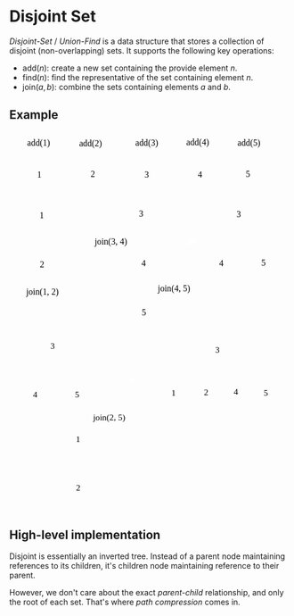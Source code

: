 # Disjoint Set

<style>
.md-logo img {
  content: url('/data-structures/disjoint-set/disjoint-set-light.svg');
}

:root [data-md-color-scheme=slate] .md-logo img  {
  content: url('/data-structures/disjoint-set/disjoint-set-night.svg');
}
</style>

_Disjoint-Set_ / _Union-Find_ is a data structure that stores a collection of disjoint (non-overlapping) sets. It supports the following key operations:

- $\text{add}(n):$ create a new set containing the provide element $n$.
- $\text{find}(n):$ find the representative of the set containing element $n$.
- $\text{join}(a, b):$ combine the sets containing elements $a$ and $b$.

## Example

<svg version="1.1" xmlns="http://www.w3.org/2000/svg" viewBox="0 0 510.42561394646054 694.9665354756521" width="500"><g stroke-linecap="round" transform="translate(34.40495036878215 57.418315445181975) rotate(0 20.742156648981748 22)"><path d="M18.76 0.53 C22.87 -0.23, 28.41 1.58, 32.02 4.07 C35.63 6.57, 39.18 11.07, 40.43 15.49 C41.68 19.91, 41.26 26.21, 39.53 30.6 C37.8 34.99, 33.93 39.69, 30.05 41.84 C26.18 43.99, 20.53 44.63, 16.29 43.47 C12.05 42.31, 7.33 38.64, 4.6 34.87 C1.87 31.09, -0.27 25.53, -0.09 20.81 C0.1 16.1, 2.5 10.11, 5.7 6.6 C8.89 3.08, 16.9 0.67, 19.07 -0.28 C21.23 -1.23, 18.65 0.48, 18.69 0.88 M22.07 0.53 C26.36 0.7, 32.89 3.86, 36.1 7.26 C39.3 10.65, 40.95 16.24, 41.31 20.88 C41.67 25.52, 40.86 31.34, 38.26 35.12 C35.66 38.89, 30.15 42.37, 25.72 43.54 C21.28 44.7, 15.68 44.29, 11.67 42.11 C7.65 39.94, 3.33 34.92, 1.61 30.48 C-0.11 26.04, 0.17 19.93, 1.34 15.47 C2.5 11.01, 4.94 6.18, 8.6 3.7 C12.25 1.22, 20.92 1.04, 23.26 0.61 C25.6 0.18, 22.65 0.88, 22.63 1.14" stroke="var(--md-code-fg-color)" stroke-width="1" fill="none"></path></g><g transform="translate(51.56419465801886 69.36009754154293) rotate(0 3.4159927368164062 10.00186871753499)"><text x="3.4159927368164062" y="14.098634144237327" font-family="Excalifont, Xiaolai, Segoe UI Emoji" font-size="16.00298994805599px" fill="var(--md-code-fg-color)" text-anchor="middle" style="white-space: pre;" direction="ltr" dominant-baseline="alphabetic">1</text></g><g stroke-linecap="round" transform="translate(132.44279870046404 56.49236119281636) rotate(0 20.742156648981748 22)"><path d="M25.4 0.75 C29.58 1.6, 34.97 5.66, 37.72 9.39 C40.47 13.12, 42.18 18.42, 41.92 23.14 C41.66 27.86, 39.26 34.18, 36.16 37.71 C33.06 41.24, 27.74 43.89, 23.31 44.35 C18.89 44.8, 13.36 43.24, 9.61 40.47 C5.86 37.7, 2.06 32.34, 0.79 27.71 C-0.49 23.09, 0.14 16.99, 1.94 12.72 C3.75 8.44, 7.45 4.04, 11.64 2.07 C15.83 0.1, 24.35 1.04, 27.08 0.91 C29.81 0.79, 28.16 1.02, 28 1.32 M15.96 0.04 C19.98 -1.25, 25.82 0.05, 29.68 2.3 C33.53 4.55, 37.24 9.37, 39.08 13.56 C40.93 17.75, 41.87 23.06, 40.72 27.47 C39.58 31.87, 35.77 37.31, 32.21 40 C28.64 42.7, 23.67 44.08, 19.33 43.64 C15 43.21, 9.32 40.84, 6.17 37.38 C3.02 33.92, 0.77 27.62, 0.41 22.88 C0.05 18.14, 1.44 12.61, 3.99 8.94 C6.54 5.26, 13.71 1.99, 15.69 0.81 C17.68 -0.37, 15.74 1.6, 15.87 1.83" stroke="var(--md-code-fg-color)" stroke-width="1" fill="none"></path></g><g transform="translate(147.41803725239606 68.43414328917731) rotate(0 5.599998474121094 10.00186871753499)"><text x="5.599998474121094" y="14.098634144237327" font-family="Excalifont, Xiaolai, Segoe UI Emoji" font-size="16.00298994805599px" fill="var(--md-code-fg-color)" text-anchor="middle" style="white-space: pre;" direction="ltr" dominant-baseline="alphabetic">2</text></g><g stroke-linecap="round" transform="translate(231.3401826250591 57.80901344196059) rotate(0 20.742156648981762 22)"><path d="M19.42 -0.42 C23.55 -0.9, 29.29 1.42, 32.81 4.35 C36.32 7.27, 39.48 12.57, 40.5 17.12 C41.53 21.67, 40.88 27.41, 38.94 31.66 C37 35.92, 32.88 40.67, 28.88 42.65 C24.88 44.64, 19.21 44.92, 14.95 43.55 C10.68 42.19, 5.72 38.4, 3.29 34.45 C0.85 30.49, -0.16 24.54, 0.34 19.83 C0.85 15.12, 2.94 9.43, 6.31 6.21 C9.68 2.98, 17.86 1.38, 20.58 0.48 C23.3 -0.42, 22.6 0.51, 22.62 0.83 M16.59 0.61 C20.56 -0.59, 26.52 -0.11, 30.37 2.02 C34.22 4.16, 38.03 9.02, 39.7 13.41 C41.36 17.81, 41.65 23.76, 40.37 28.39 C39.09 33.03, 35.82 38.63, 32.02 41.21 C28.23 43.8, 22.05 44.74, 17.58 43.91 C13.12 43.07, 8.12 39.68, 5.23 36.23 C2.33 32.77, 0.32 27.75, 0.22 23.17 C0.11 18.59, 1.8 12.56, 4.57 8.75 C7.35 4.93, 14.77 1.69, 16.84 0.29 C18.9 -1.11, 17 -0.02, 16.98 0.36" stroke="var(--md-code-fg-color)" stroke-width="1" fill="none"></path></g><g transform="translate(247.05142123802628 69.75079553832154) rotate(0 4.8639984130859375 10.00186871753499)"><text x="4.8639984130859375" y="14.098634144237327" font-family="Excalifont, Xiaolai, Segoe UI Emoji" font-size="16.00298994805599px" fill="var(--md-code-fg-color)" text-anchor="middle" style="white-space: pre;" direction="ltr" dominant-baseline="alphabetic">3</text></g><g stroke-linecap="round" transform="translate(329.03421671957574 57.31282698605173) rotate(0 20.742156648981762 22)"><path d="M25.83 0.59 C29.99 1.29, 35.06 4.9, 37.63 8.76 C40.19 12.62, 41.59 19, 41.21 23.74 C40.84 28.48, 38.35 33.89, 35.37 37.2 C32.39 40.51, 27.65 43, 23.34 43.59 C19.03 44.18, 13.31 43.35, 9.51 40.74 C5.71 38.14, 1.75 32.62, 0.53 27.97 C-0.68 23.32, 0.37 17.15, 2.21 12.85 C4.05 8.54, 7.51 4.24, 11.56 2.16 C15.6 0.09, 23.87 0.5, 26.45 0.4 C29.04 0.3, 27.18 1.25, 27.06 1.58 M19.85 -0.34 C24.1 -0.6, 30.07 2.32, 33.48 5.36 C36.9 8.4, 39.51 13.27, 40.36 17.92 C41.2 22.56, 40.63 29.1, 38.56 33.23 C36.48 37.37, 32.1 41.19, 27.91 42.73 C23.72 44.26, 17.69 43.97, 13.42 42.46 C9.15 40.95, 4.49 37.72, 2.29 33.66 C0.08 29.6, -0.55 22.89, 0.21 18.11 C0.97 13.32, 3.44 8, 6.85 4.96 C10.25 1.92, 18.4 0.61, 20.64 -0.14 C22.88 -0.9, 20.25 0.12, 20.29 0.43" stroke="var(--md-code-fg-color)" stroke-width="1" fill="none"></path></g><g transform="translate(344.92946106984755 69.25460908241268) rotate(0 4.67999267578125 10.00186871753499)"><text x="4.67999267578125" y="14.098634144237327" font-family="Excalifont, Xiaolai, Segoe UI Emoji" font-size="16.00298994805599px" fill="var(--md-code-fg-color)" text-anchor="middle" style="white-space: pre;" direction="ltr" dominant-baseline="alphabetic">4</text></g><g stroke-linecap="round" transform="translate(416.67559135697604 56.83617542998161) rotate(0 20.742156648981762 22)"><path d="M16.35 0.4 C20.38 -0.95, 26.46 0.09, 30.42 2.28 C34.37 4.47, 38.35 9.24, 40.06 13.52 C41.78 17.81, 42.06 23.48, 40.69 28 C39.32 32.53, 35.58 38.1, 31.85 40.67 C28.11 43.25, 22.76 43.99, 18.3 43.45 C13.83 42.91, 8.06 40.8, 5.06 37.44 C2.05 34.07, 0.39 27.98, 0.26 23.26 C0.14 18.54, 1.49 12.95, 4.31 9.12 C7.13 5.28, 15 1.71, 17.18 0.25 C19.36 -1.21, 17.45 -0.05, 17.41 0.34 M21.99 0.35 C26.34 0.23, 32.8 2.55, 35.97 5.85 C39.14 9.15, 40.62 15.48, 41.02 20.14 C41.41 24.8, 40.89 30.09, 38.33 33.83 C35.77 37.57, 29.98 41.11, 25.65 42.56 C21.32 44.02, 16.42 44.51, 12.35 42.57 C8.29 40.64, 3.33 35.43, 1.28 30.95 C-0.77 26.48, -1.27 20.15, 0.06 15.73 C1.39 11.31, 5.44 6.94, 9.27 4.42 C13.1 1.9, 20.96 1.14, 23.07 0.6 C25.17 0.07, 22.09 0.88, 21.89 1.22" stroke="var(--md-code-fg-color)" stroke-width="1" fill="none"></path></g><g transform="translate(432.3068281686909 68.77795752634256) rotate(0 4.944000214338303 10.00186871753499)"><text x="4.944000214338303" y="14.098634144237327" font-family="Excalifont, Xiaolai, Segoe UI Emoji" font-size="16.00298994805599px" fill="var(--md-code-fg-color)" text-anchor="middle" style="white-space: pre;" direction="ltr" dominant-baseline="alphabetic">5</text></g><g stroke-linecap="round" transform="translate(12.393025230269586 41.95798731542993) rotate(0 243.33061937374885 38.10086864585986)"><path d="M0 0 C137.69 -2.5, 274.08 -2.15, 486.66 0 M0 0 C184 2.11, 368.2 1.9, 486.66 0 M486.66 0 C486.18 29.64, 484.43 54.73, 486.66 76.2 M486.66 0 C486.14 16.86, 487.17 32.83, 486.66 76.2 M486.66 76.2 C377.93 78.69, 269.89 77.3, 0 76.2 M486.66 76.2 C362.39 75.36, 237.93 74.96, 0 76.2 M0 76.2 C1.25 54.95, -0.61 31.52, 0 0 M0 76.2 C0.83 51.88, -0.13 26.16, 0 0" stroke="var(--md-code-fg-color)" stroke-width="1" fill="none"></path></g><g stroke-linecap="round" transform="translate(38.88625639183397 132.28777256788624) rotate(0 20.742156648981748 22)"><path d="M17.15 0.36 C21.17 -0.55, 27.28 0.61, 31.15 3.07 C35.03 5.54, 38.94 10.67, 40.4 15.13 C41.86 19.58, 41.57 25.44, 39.9 29.78 C38.23 34.12, 34.23 38.88, 30.37 41.17 C26.51 43.45, 21.01 44.45, 16.73 43.49 C12.45 42.54, 7.43 39.09, 4.68 35.42 C1.94 31.75, 0.25 26.17, 0.26 21.5 C0.26 16.82, 1.81 10.87, 4.7 7.38 C7.59 3.88, 15.36 1.61, 17.6 0.53 C19.83 -0.55, 18.11 0.53, 18.14 0.91 M25.05 0.34 C29.34 0.9, 35.25 4.28, 37.88 8 C40.52 11.73, 41.3 17.84, 40.86 22.71 C40.43 27.58, 38.28 33.66, 35.26 37.23 C32.23 40.8, 26.93 43.48, 22.69 44.14 C18.45 44.8, 13.44 43.92, 9.81 41.2 C6.18 38.48, 2.17 32.32, 0.9 27.81 C-0.38 23.29, 0.52 18.28, 2.17 14.12 C3.81 9.95, 6.91 5.13, 10.76 2.82 C14.62 0.51, 22.88 0.53, 25.29 0.24 C27.7 -0.04, 25.29 0.69, 25.23 1.1" stroke="var(--md-code-fg-color)" stroke-width="1" fill="none"></path></g><g transform="translate(56.04550068107068 144.2295546642472) rotate(0 3.4159927368164062 10.00186871753499)"><text x="3.4159927368164062" y="14.098634144237327" font-family="Excalifont, Xiaolai, Segoe UI Emoji" font-size="16.00298994805599px" fill="var(--md-code-fg-color)" text-anchor="middle" style="white-space: pre;" direction="ltr" dominant-baseline="alphabetic">1</text></g><g stroke-linecap="round" transform="translate(39.19881478925694 222.37100968515358) rotate(0 20.742156648981748 22)"><path d="M22.27 0.52 C26.48 0.46, 32.12 2.97, 35.35 6.18 C38.58 9.39, 41.17 15.09, 41.65 19.8 C42.14 24.52, 40.68 30.63, 38.24 34.46 C35.8 38.29, 31.23 41.56, 27 42.78 C22.76 44, 16.98 43.51, 12.82 41.76 C8.65 40.01, 4.13 36.49, 2.01 32.3 C-0.11 28.11, -0.98 21.24, 0.11 16.62 C1.2 11.99, 4.75 7.33, 8.53 4.55 C12.31 1.77, 20.37 0.56, 22.78 -0.06 C25.2 -0.69, 23.09 0.37, 23.02 0.77 M21.69 -0.08 C25.87 -0.07, 31.82 3.51, 35.02 6.7 C38.21 9.89, 40.39 14.6, 40.86 19.08 C41.33 23.57, 40.35 29.58, 37.86 33.62 C35.37 37.66, 30.18 41.89, 25.93 43.32 C21.67 44.76, 16.22 44.16, 12.36 42.23 C8.5 40.3, 4.77 35.9, 2.78 31.73 C0.78 27.56, -0.67 21.81, 0.4 17.2 C1.46 12.6, 5.51 6.88, 9.16 4.12 C12.81 1.35, 20.09 1.29, 22.29 0.61 C24.49 -0.07, 22.43 -0.27, 22.37 0.05" stroke="var(--md-code-fg-color)" stroke-width="1" fill="none"></path></g><g transform="translate(54.174053341188966 234.31279178151453) rotate(0 5.599998474121094 10.00186871753499)"><text x="5.599998474121094" y="14.098634144237327" font-family="Excalifont, Xiaolai, Segoe UI Emoji" font-size="16.00298994805599px" fill="var(--md-code-fg-color)" text-anchor="middle" style="white-space: pre;" direction="ltr" dominant-baseline="alphabetic">2</text></g><g stroke-linecap="round"><g transform="translate(62.31641611897405 218.70988712379244) rotate(0 -0.11721041605221671 -17.17523296551542)"><path d="M-0.05 0.51 C-0.06 -5.12, -0.41 -28.42, -0.35 -34.21 M-0.74 0.3 C-0.8 -5.47, -1 -29.45, -0.84 -35.1" stroke="var(--md-code-fg-color)" stroke-width="1" fill="none"></path></g><g transform="translate(62.31641611897405 218.70988712379244) rotate(0 -0.11721041605221671 -17.17523296551542)"><path d="M4.92 -18.92 C4.36 -23.08, 2.37 -26.04, -0.84 -35.1 M4.92 -18.92 C2.91 -23.98, 1.63 -29.15, -0.84 -35.1" stroke="var(--md-code-fg-color)" stroke-width="1" fill="none"></path></g><g transform="translate(62.31641611897405 218.70988712379244) rotate(0 -0.11721041605221671 -17.17523296551542)"><path d="M-6.82 -19 C-4.49 -23.14, -3.59 -26.08, -0.84 -35.1 M-6.82 -19 C-5.05 -24.01, -2.54 -29.15, -0.84 -35.1" stroke="var(--md-code-fg-color)" stroke-width="1" fill="none"></path></g></g><mask></mask><g stroke-linecap="round" transform="translate(221.01403457019777 129.12311879397873) rotate(0 20.742156648981762 22)"><path d="M20.61 -0.16 C24.92 -0.41, 30.7 1.7, 34.2 4.78 C37.7 7.86, 40.95 13.62, 41.63 18.3 C42.32 22.97, 40.64 28.74, 38.32 32.84 C36 36.94, 31.82 41.24, 27.71 42.92 C23.6 44.59, 17.78 44.59, 13.64 42.89 C9.5 41.2, 5.17 36.79, 2.87 32.73 C0.58 28.67, -0.87 23.15, -0.13 18.53 C0.61 13.91, 3.75 8.12, 7.33 5.02 C10.92 1.92, 18.87 0.62, 21.36 -0.07 C23.86 -0.76, 22.26 0.43, 22.3 0.88 M15.55 1.3 C19.65 -0.16, 25.71 0.3, 29.63 2.2 C33.55 4.1, 37.21 8.43, 39.07 12.71 C40.92 17, 41.92 23.4, 40.77 27.9 C39.61 32.41, 35.9 37.19, 32.14 39.75 C28.39 42.32, 22.55 43.65, 18.24 43.31 C13.92 42.96, 9.22 40.95, 6.27 37.7 C3.31 34.45, 0.99 28.64, 0.52 23.8 C0.05 18.96, 0.99 12.49, 3.45 8.67 C5.92 4.84, 13.24 2.05, 15.29 0.86 C17.35 -0.33, 15.72 1.28, 15.8 1.52" stroke="var(--md-code-fg-color)" stroke-width="1" fill="none"></path></g><g transform="translate(236.72527318316494 141.0649008903397) rotate(0 4.8639984130859375 10.00186871753499)"><text x="4.8639984130859375" y="14.098634144237327" font-family="Excalifont, Xiaolai, Segoe UI Emoji" font-size="16.00298994805599px" fill="var(--md-code-fg-color)" text-anchor="middle" style="white-space: pre;" direction="ltr" dominant-baseline="alphabetic">3</text></g><g stroke-linecap="round" transform="translate(225.6438058320255 220.37063594164658) rotate(0 20.742156648981762 22)"><path d="M18.38 0.15 C22.52 -0.79, 28.21 0.66, 31.84 3.24 C35.46 5.83, 38.78 11.09, 40.13 15.65 C41.49 20.21, 41.66 26.35, 39.98 30.62 C38.29 34.88, 33.97 39.07, 30 41.24 C26.04 43.41, 20.46 44.63, 16.19 43.62 C11.92 42.62, 7.12 38.96, 4.38 35.22 C1.63 31.47, -0.5 25.8, -0.27 21.15 C-0.03 16.51, 2.65 10.83, 5.78 7.34 C8.9 3.85, 16.29 1.29, 18.48 0.2 C20.67 -0.89, 18.85 0.43, 18.92 0.81 M20.16 0.76 C24.35 0.08, 30.26 1.42, 33.78 4.13 C37.3 6.83, 40.46 12.39, 41.31 16.98 C42.16 21.57, 40.99 27.46, 38.87 31.67 C36.74 35.88, 32.55 40.41, 28.56 42.25 C24.57 44.09, 19.01 43.98, 14.94 42.69 C10.86 41.39, 6.52 38.47, 4.12 34.47 C1.73 30.48, 0.27 23.53, 0.56 18.72 C0.85 13.9, 2.71 8.7, 5.88 5.57 C9.04 2.43, 17.35 0.85, 19.55 -0.12 C21.74 -1.08, 19.03 -0.65, 19.07 -0.2" stroke="var(--md-code-fg-color)" stroke-width="1" fill="none"></path></g><g transform="translate(241.53905018229736 232.31241803800754) rotate(0 4.67999267578125 10.00186871753499)"><text x="4.67999267578125" y="14.098634144237327" font-family="Excalifont, Xiaolai, Segoe UI Emoji" font-size="16.00298994805599px" fill="var(--md-code-fg-color)" text-anchor="middle" style="white-space: pre;" direction="ltr" dominant-baseline="alphabetic">4</text></g><g stroke-linecap="round" transform="translate(226.07748060844986 309.8834539836171) rotate(0 20.742156648981762 22)"><path d="M21.43 0.25 C25.66 0.02, 31.44 2.17, 34.68 5.22 C37.91 8.26, 40.24 13.89, 40.82 18.54 C41.39 23.19, 40.36 29.13, 38.12 33.12 C35.88 37.1, 31.53 40.88, 27.4 42.44 C23.26 44, 17.4 44.16, 13.32 42.46 C9.24 40.75, 5.08 36.39, 2.91 32.22 C0.75 28.04, -0.43 21.98, 0.33 17.4 C1.09 12.82, 3.84 7.57, 7.45 4.73 C11.06 1.89, 19.46 1.05, 22 0.36 C24.53 -0.33, 22.7 0.34, 22.66 0.58 M17.21 0.94 C21.53 -0.23, 27.76 -0.16, 31.45 2.16 C35.15 4.47, 38.02 10.37, 39.39 14.82 C40.76 19.28, 41.1 24.49, 39.65 28.9 C38.21 33.3, 34.36 38.76, 30.73 41.25 C27.11 43.73, 22.25 44.59, 17.91 43.78 C13.57 42.97, 7.74 39.86, 4.71 36.38 C1.68 32.91, -0.2 27.65, -0.26 22.91 C-0.32 18.17, 1.49 11.58, 4.35 7.94 C7.22 4.31, 14.94 2.19, 16.94 1.09 C18.95 -0.02, 16.4 1.14, 16.38 1.31" stroke="var(--md-code-fg-color)" stroke-width="1" fill="none"></path></g><g transform="translate(241.70871742016467 321.825236079978) rotate(0 4.944000214338303 10.00186871753499)"><text x="4.944000214338303" y="14.098634144237327" font-family="Excalifont, Xiaolai, Segoe UI Emoji" font-size="16.00298994805599px" fill="var(--md-code-fg-color)" text-anchor="middle" style="white-space: pre;" direction="ltr" dominant-baseline="alphabetic">5</text></g><g stroke-linecap="round"><g transform="translate(244.3135057497079 215.600240422968) rotate(0 0.012599694565039954 -15.90562992010507)"><path d="M-0.33 0.38 C-0.28 -4.92, 0.45 -26.84, 0.53 -32.12 M0.51 0.09 C0.5 -5.1, 0.46 -26.21, 0.36 -31.58" stroke="var(--md-code-fg-color)" stroke-width="1" fill="none"></path></g><g transform="translate(244.3135057497079 215.600240422968) rotate(0 0.012599694565039954 -15.90562992010507)"><path d="M5.94 -16.68 C4.58 -21.18, 1.64 -26.89, 0.36 -31.58 M5.94 -16.68 C4.09 -22.74, 2.02 -28.07, 0.36 -31.58" stroke="var(--md-code-fg-color)" stroke-width="1" fill="none"></path></g><g transform="translate(244.3135057497079 215.600240422968) rotate(0 0.012599694565039954 -15.90562992010507)"><path d="M-4.94 -16.59 C-2.5 -21.08, -1.63 -26.83, 0.36 -31.58 M-4.94 -16.59 C-2.53 -22.66, -0.34 -28.03, 0.36 -31.58" stroke="var(--md-code-fg-color)" stroke-width="1" fill="none"></path></g></g><mask></mask><g stroke-linecap="round"><g transform="translate(245.91321719935522 306.49571145159064) rotate(0 0.6276006279480839 -15.581171317023916)"><path d="M-0.53 -0.39 C-0.32 -5.71, 0.92 -26.47, 1.22 -31.68 M0.19 0.6 C0.34 -4.7, 0.65 -25.93, 0.77 -31.25" stroke="var(--md-code-fg-color)" stroke-width="1" fill="none"></path></g><g transform="translate(245.91321719935522 306.49571145159064) rotate(0 0.6276006279480839 -15.581171317023916)"><path d="M5.84 -16.5 C3.82 -20.75, 2.2 -24.89, 0.77 -31.25 M5.84 -16.5 C4.73 -19.28, 3.3 -22.66, 0.77 -31.25" stroke="var(--md-code-fg-color)" stroke-width="1" fill="none"></path></g><g transform="translate(245.91321719935522 306.49571145159064) rotate(0 0.6276006279480839 -15.581171317023916)"><path d="M-4.83 -16.69 C-3.82 -20.84, -2.42 -24.92, 0.77 -31.25 M-4.83 -16.69 C-3.68 -19.45, -2.86 -22.79, 0.77 -31.25" stroke="var(--md-code-fg-color)" stroke-width="1" fill="none"></path></g></g><mask></mask><g stroke-linecap="round" transform="translate(11.424094198258388 118.90986476096487) rotate(0 244.50075987410105 122.21619386233237)"><path d="M0 0 C135.87 1.02, 272.48 0.63, 489 0 M0 0 C111.5 -1.08, 222.66 -0.91, 489 0 M489 0 C486.22 60.42, 486.14 118.23, 489 244.43 M489 0 C488.43 54.57, 489.72 109.85, 489 244.43 M489 244.43 C378.7 243.93, 270.02 244.93, 0 244.43 M489 244.43 C359.13 246.44, 228.88 245.77, 0 244.43 M0 244.43 C0.07 170.27, -0.57 97.9, 0 0 M0 244.43 C1.89 165.41, 1.23 86.63, 0 0" stroke="var(--md-code-fg-color)" stroke-width="1" fill="none"></path></g><g stroke-linecap="round" transform="translate(399.9888799145574 130.09986378592544) rotate(0 20.742156648981762 22)"><path d="M25.84 0.69 C30.02 1.43, 35.07 4.9, 37.65 8.65 C40.22 12.39, 41.66 18.35, 41.3 23.16 C40.94 27.97, 38.57 33.99, 35.48 37.51 C32.39 41.02, 27.18 43.8, 22.76 44.23 C18.34 44.66, 12.59 42.72, 8.95 40.08 C5.31 37.44, 2.05 32.88, 0.91 28.39 C-0.23 23.91, 0.36 17.52, 2.11 13.19 C3.86 8.87, 7.28 4.48, 11.41 2.45 C15.54 0.43, 24.22 1.21, 26.89 1.04 C29.56 0.86, 27.59 1.06, 27.42 1.41 M23.25 0.46 C27.51 0.65, 32.42 3.42, 35.56 6.67 C38.7 9.92, 41.74 15.27, 42.09 19.95 C42.45 24.62, 40.4 30.85, 37.7 34.71 C35 38.56, 30.2 41.86, 25.89 43.06 C21.58 44.25, 15.96 43.87, 11.84 41.85 C7.71 39.82, 2.92 35.12, 1.12 30.89 C-0.67 26.67, -0.32 20.99, 1.04 16.5 C2.4 12.02, 5.69 6.78, 9.29 3.99 C12.88 1.2, 20.37 0.38, 22.62 -0.23 C24.87 -0.83, 22.71 -0.06, 22.8 0.39" stroke="var(--md-code-fg-color)" stroke-width="1" fill="none"></path></g><g transform="translate(415.7001185275245 142.0416458822864) rotate(0 4.8639984130859375 10.00186871753499)"><text x="4.8639984130859375" y="14.098634144237327" font-family="Excalifont, Xiaolai, Segoe UI Emoji" font-size="16.00298994805599px" fill="var(--md-code-fg-color)" text-anchor="middle" style="white-space: pre;" direction="ltr" dominant-baseline="alphabetic">3</text></g><g stroke-linecap="round" transform="translate(367.9321092788641 219.76505404663953) rotate(0 20.742156648981762 22)"><path d="M20.74 0.49 C24.93 0.31, 30.49 2.36, 33.95 5.36 C37.4 8.36, 40.76 13.86, 41.47 18.5 C42.18 23.14, 40.5 29.17, 38.19 33.2 C35.87 37.24, 31.65 41.19, 27.59 42.69 C23.53 44.2, 17.95 43.83, 13.82 42.24 C9.69 40.65, 5.15 37.26, 2.83 33.18 C0.5 29.09, -0.95 22.46, -0.12 17.74 C0.71 13.01, 4.15 7.83, 7.79 4.83 C11.43 1.83, 19.37 0.5, 21.74 -0.28 C24.11 -1.06, 22.06 -0.28, 22 0.14 M23.45 0.35 C27.61 0.49, 32.74 3.12, 35.72 6.65 C38.7 10.17, 40.98 16.69, 41.34 21.51 C41.7 26.33, 40.57 32.01, 37.87 35.58 C35.16 39.14, 29.5 41.84, 25.11 42.92 C20.73 43.99, 15.56 44.01, 11.57 42.05 C7.58 40.08, 3.01 35.48, 1.19 31.13 C-0.63 26.79, -0.74 20.5, 0.66 15.99 C2.07 11.47, 5.84 6.63, 9.64 4.05 C13.43 1.46, 21.11 1.14, 23.42 0.48 C25.73 -0.19, 23.66 -0.24, 23.51 0.04" stroke="var(--md-code-fg-color)" stroke-width="1" fill="none"></path></g><g transform="translate(383.8273536291359 231.7068361430005) rotate(0 4.67999267578125 10.00186871753499)"><text x="4.67999267578125" y="14.098634144237327" font-family="Excalifont, Xiaolai, Segoe UI Emoji" font-size="16.00298994805599px" fill="var(--md-code-fg-color)" text-anchor="middle" style="white-space: pre;" direction="ltr" dominant-baseline="alphabetic">4</text></g><g stroke-linecap="round" transform="translate(445.4426848597925 219.43296074937768) rotate(0 20.742156648981762 22)"><path d="M23.28 0.11 C27.5 0.31, 32.92 3.55, 35.93 6.85 C38.95 10.16, 41.14 15.2, 41.38 19.93 C41.63 24.65, 40.02 31.33, 37.43 35.21 C34.84 39.1, 30.18 42.12, 25.84 43.24 C21.51 44.35, 15.51 43.95, 11.42 41.92 C7.34 39.88, 3.08 35.28, 1.33 31.03 C-0.42 26.78, -0.44 20.88, 0.9 16.42 C2.25 11.96, 5.7 6.94, 9.39 4.28 C13.09 1.62, 20.65 1.15, 23.06 0.47 C25.47 -0.22, 23.85 -0.13, 23.87 0.18 M25.1 0.38 C29.22 1.06, 34.49 4.73, 37.11 8.43 C39.73 12.12, 40.94 17.93, 40.81 22.58 C40.68 27.23, 39.24 32.82, 36.33 36.33 C33.43 39.83, 27.78 42.96, 23.39 43.61 C18.99 44.25, 13.62 42.78, 9.95 40.18 C6.29 37.58, 2.84 32.56, 1.41 28 C-0.02 23.44, -0.18 16.99, 1.38 12.82 C2.94 8.65, 6.7 5.13, 10.77 2.97 C14.83 0.82, 23.25 0.16, 25.79 -0.13 C28.33 -0.41, 26.18 0.83, 25.99 1.25" stroke="var(--md-code-fg-color)" stroke-width="1" fill="none"></path></g><g transform="translate(461.0739216715074 231.37474284573864) rotate(0 4.944000214338303 10.00186871753499)"><text x="4.944000214338303" y="14.098634144237327" font-family="Excalifont, Xiaolai, Segoe UI Emoji" font-size="16.00298994805599px" fill="var(--md-code-fg-color)" text-anchor="middle" style="white-space: pre;" direction="ltr" dominant-baseline="alphabetic">5</text></g><g stroke-linecap="round"><g transform="translate(459.03577962177656 214.82742716949872) rotate(0 -10.804700991009724 -18.217555584893717)"><path d="M-0.4 0.19 C-3.99 -5.86, -18.2 -30.2, -21.67 -36.39 M0.39 -0.18 C-3.26 -6.13, -18.5 -29.59, -22.13 -35.67" stroke="var(--md-code-fg-color)" stroke-width="1" fill="none"></path></g><g transform="translate(459.03577962177656 214.82742716949872) rotate(0 -10.804700991009724 -18.217555584893717)"><path d="M-5.42 -22.64 C-9.64 -26.37, -14.48 -29.08, -22.13 -35.67 M-5.42 -22.64 C-8.85 -25.08, -11.92 -27.88, -22.13 -35.67" stroke="var(--md-code-fg-color)" stroke-width="1" fill="none"></path></g><g transform="translate(459.03577962177656 214.82742716949872) rotate(0 -10.804700991009724 -18.217555584893717)"><path d="M-17.71 -14.95 C-18.55 -20.74, -20.03 -25.55, -22.13 -35.67 M-17.71 -14.95 C-18.66 -18.96, -19.23 -23.33, -22.13 -35.67" stroke="var(--md-code-fg-color)" stroke-width="1" fill="none"></path></g></g><mask></mask><g stroke-linecap="round"><g transform="translate(391.0379186772209 214.88887480381823) rotate(0 8.724361283273822 -17.480415377738154)"><path d="M-0.51 -0.08 C2.37 -5.96, 14.24 -29.22, 17.31 -35.02 M0.23 -0.59 C3.02 -6.41, 13.87 -28.74, 16.81 -34.35" stroke="var(--md-code-fg-color)" stroke-width="1" fill="none"></path></g><g transform="translate(391.0379186772209 214.88887480381823) rotate(0 8.724361283273822 -17.480415377738154)"><path d="M14.55 -14.95 C15.07 -21.26, 15.81 -26.24, 16.81 -34.35 M14.55 -14.95 C14.8 -20.91, 16.25 -27.38, 16.81 -34.35" stroke="var(--md-code-fg-color)" stroke-width="1" fill="none"></path></g><g transform="translate(391.0379186772209 214.88887480381823) rotate(0 8.724361283273822 -17.480415377738154)"><path d="M2.6 -20.94 C6.89 -25.32, 11.36 -28.42, 16.81 -34.35 M2.6 -20.94 C6.58 -25.05, 11.76 -29.65, 16.81 -34.35" stroke="var(--md-code-fg-color)" stroke-width="1" fill="none"></path></g></g><mask></mask><g stroke-linecap="round"><g transform="translate(296.28981760955196 200.3625831293905) rotate(0 23.144949329170828 0.4356282664082869)"><path d="M-0.29 -0.17 C7.36 0.01, 38.63 0.88, 46.37 0.98 M0.56 -0.73 C8.11 -0.73, 38.46 -0.19, 45.97 0.07" stroke="var(--md-code-fg-color)" stroke-width="2" fill="none"></path></g><g transform="translate(296.28981760955196 200.3625831293905) rotate(0 23.144949329170828 0.4356282664082869)"><path d="M45.82 1.02 L32.91 6.88 L32.41 -6.17 L46.03 -0.45" stroke="none" stroke-width="0" fill="#ffffff" fill-rule="evenodd"></path><path d="M45.97 0.07 C40.49 2.43, 35.61 4.38, 32.23 6.07 M45.97 0.07 C43.34 1.72, 40 2.61, 32.23 6.07 M32.23 6.07 C32.82 1.76, 32.33 -2.66, 32.54 -6.6 M32.23 6.07 C32.06 2.69, 32.64 -0.1, 32.54 -6.6 M32.54 -6.6 C35.33 -4.41, 39.22 -2.49, 45.97 0.07 M32.54 -6.6 C37.91 -4.3, 43.1 -1.76, 45.97 0.07 M45.97 0.07 C45.97 0.07, 45.97 0.07, 45.97 0.07 M45.97 0.07 C45.97 0.07, 45.97 0.07, 45.97 0.07" stroke="var(--md-code-fg-color)" stroke-width="2" fill="none"></path></g></g><mask></mask><g transform="translate(30.77689333507351 283.5695355033524) rotate(0 34.942501475522306 10.00186871753499)"><text x="0" y="14.098634144237327" font-family="Excalifont, Xiaolai, Segoe UI Emoji" font-size="16.00298994805599px" fill="var(--md-code-fg-color)" text-anchor="start" style="white-space: pre;" direction="ltr" dominant-baseline="alphabetic">join(1, 2)</text></g><g transform="translate(156.40517794872648 192.16573915697313) rotate(0 35.47060002171504 10.00186871753499)"><text x="0" y="14.098634144237327" font-family="Excalifont, Xiaolai, Segoe UI Emoji" font-size="16.00298994805599px" fill="var(--md-code-fg-color)" text-anchor="start" style="white-space: pre;" direction="ltr" dominant-baseline="alphabetic">join(3, 4)</text></g><g transform="translate(272.11820365467725 278.3380893264855) rotate(0 35.550609172031926 10.00186871753499)"><text x="0" y="14.098634144237327" font-family="Excalifont, Xiaolai, Segoe UI Emoji" font-size="16.00298994805599px" fill="var(--md-code-fg-color)" text-anchor="start" style="white-space: pre;" direction="ltr" dominant-baseline="alphabetic">join(4, 5)</text></g><g stroke-linecap="round"><g transform="translate(188.53159824905694 454.68050266841897) rotate(0 22.949767726860074 0.4319546086335322)"><path d="M-0.29 0.17 C7.42 0.26, 38.31 0.98, 46.07 1.04 M0.56 -0.22 C8.24 -0.07, 38.13 -0.03, 45.73 0.16" stroke="var(--md-code-fg-color)" stroke-width="2" fill="none"></path></g><g transform="translate(188.53159824905694 454.68050266841897) rotate(0 22.949767726860074 0.4319546086335322)"><path d="M45.46 0.49 L32.1 5.89 L32.31 -5.49 L46.48 0.11" stroke="none" stroke-width="0" fill="#ffffff" fill-rule="evenodd"></path><path d="M45.73 0.16 C42.41 1.97, 38.85 3.89, 32.06 6.34 M45.73 0.16 C42.74 1.28, 39.59 2.85, 32.06 6.34 M32.06 6.34 C31.65 2.5, 32.62 0.2, 32.21 -6.34 M32.06 6.34 C32.02 1.3, 31.92 -3.75, 32.21 -6.34 M32.21 -6.34 C36.5 -4.86, 40.39 -1.77, 45.73 0.16 M32.21 -6.34 C36.7 -4.02, 41.45 -1.82, 45.73 0.16 M45.73 0.16 C45.73 0.16, 45.73 0.16, 45.73 0.16 M45.73 0.16 C45.73 0.16, 45.73 0.16, 45.73 0.16" stroke="var(--md-code-fg-color)" stroke-width="2" fill="none"></path></g></g><mask></mask><g stroke-linecap="round" transform="translate(360.9040405211674 378.83371848206593) rotate(0 20.567237822738036 21.003924306823478)"><path d="M18.32 0.01 C22.44 -0.82, 28.38 0.53, 32.09 2.92 C35.8 5.32, 39.35 10.09, 40.58 14.37 C41.81 18.66, 41.21 24.44, 39.47 28.63 C37.74 32.82, 34.05 37.38, 30.18 39.52 C26.32 41.65, 20.64 42.43, 16.28 41.45 C11.92 40.47, 6.75 37.14, 4.01 33.64 C1.27 30.14, -0.4 24.96, -0.17 20.43 C0.06 15.9, 2.24 9.78, 5.39 6.47 C8.55 3.16, 16.49 1.62, 18.75 0.58 C21.01 -0.47, 19.03 -0.04, 18.95 0.18 M20.51 -0.09 C24.67 -0.18, 30.21 2.51, 33.67 5.53 C37.12 8.55, 40.4 13.55, 41.26 18.02 C42.11 22.49, 41.13 28.54, 38.8 32.35 C36.47 36.16, 31.68 39.55, 27.29 40.88 C22.9 42.21, 16.64 41.87, 12.48 40.34 C8.32 38.8, 4.27 35.66, 2.33 31.66 C0.38 27.66, 0.04 20.91, 0.8 16.35 C1.57 11.8, 3.45 7.11, 6.9 4.31 C10.36 1.52, 19.21 0.34, 21.53 -0.4 C23.85 -1.13, 20.88 -0.41, 20.81 -0.1" stroke="var(--md-code-fg-color)" stroke-width="1" fill="none"></path></g><g transform="translate(376.6066109881749 390.0681026270747) rotate(0 4.821434020996094 9.917522852930745)"><text x="4.821434020996094" y="13.979740213491198" font-family="Excalifont, Xiaolai, Segoe UI Emoji" font-size="15.868036564689213px" fill="var(--md-code-fg-color)" text-anchor="middle" style="white-space: pre;" direction="ltr" dominant-baseline="alphabetic">3</text></g><g stroke-linecap="round" transform="translate(280.39777395602914 457.34873241188916) rotate(0 20.567237822738036 21.003924306823478)"><path d="M19.32 -0.33 C23.39 -0.95, 28.88 0.76, 32.44 3.41 C36 6.06, 39.51 11.15, 40.67 15.58 C41.82 20.01, 41.34 25.92, 39.38 29.99 C37.42 34.07, 33 38.08, 28.91 40.03 C24.83 41.97, 19.11 42.9, 14.88 41.67 C10.66 40.43, 5.97 36.32, 3.56 32.62 C1.14 28.92, -0.03 23.95, 0.39 19.46 C0.82 14.98, 2.95 9.02, 6.12 5.72 C9.3 2.43, 17 0.6, 19.44 -0.31 C21.88 -1.21, 20.7 -0.08, 20.74 0.27 M20.27 0.29 C24.62 -0.09, 30.47 2.26, 33.88 4.99 C37.29 7.73, 40.05 12.42, 40.74 16.7 C41.43 20.97, 40.13 26.59, 38 30.64 C35.88 34.69, 31.89 39.37, 27.99 40.98 C24.08 42.6, 18.86 41.88, 14.59 40.34 C10.32 38.8, 4.66 35.52, 2.36 31.74 C0.06 27.95, 0.06 22.11, 0.79 17.63 C1.51 13.15, 3.5 7.88, 6.71 4.84 C9.93 1.79, 17.89 0.09, 20.08 -0.64 C22.28 -1.37, 19.83 0.1, 19.89 0.46" stroke="var(--md-code-fg-color)" stroke-width="1" fill="none"></path></g><g transform="translate(297.5356700455951 468.58311655689795) rotate(0 3.3861083984375 9.917522852930745)"><text x="3.3861083984375" y="13.979740213491198" font-family="Excalifont, Xiaolai, Segoe UI Emoji" font-size="15.868036564689213px" fill="var(--md-code-fg-color)" text-anchor="middle" style="white-space: pre;" direction="ltr" dominant-baseline="alphabetic">1</text></g><g stroke-linecap="round" transform="translate(340.1682822905768 456.23882213948104) rotate(0 20.567237822738036 21.003924306823478)"><path d="M15.84 0.58 C19.78 -0.7, 25.51 -0.01, 29.4 2.04 C33.29 4.1, 37.35 8.81, 39.16 12.89 C40.98 16.97, 41.41 22.18, 40.27 26.52 C39.14 30.85, 36.01 36.37, 32.36 38.89 C28.71 41.4, 22.88 42.19, 18.38 41.59 C13.89 40.98, 8.43 38.48, 5.38 35.27 C2.33 32.06, 0.36 26.8, 0.09 22.31 C-0.18 17.83, 1.1 12.05, 3.76 8.36 C6.43 4.68, 13.87 1.44, 16.08 0.22 C18.29 -1, 16.91 0.58, 17.02 1.03 M23.34 0.03 C27.46 0.57, 32.98 4.54, 36.02 7.91 C39.05 11.29, 41.62 15.92, 41.56 20.28 C41.5 24.64, 38.44 30.58, 35.65 34.07 C32.86 37.57, 29.05 40.49, 24.82 41.27 C20.58 42.04, 14.13 40.99, 10.24 38.72 C6.35 36.45, 2.97 31.76, 1.46 27.64 C-0.05 23.51, -0.35 18.17, 1.19 13.94 C2.72 9.71, 6.94 4.64, 10.68 2.27 C14.41 -0.1, 21.28 0.08, 23.58 -0.29 C25.88 -0.66, 24.45 -0.36, 24.48 0.04" stroke="var(--md-code-fg-color)" stroke-width="1" fill="none"></path></g><g transform="translate(355.14129190553354 467.47320628448983) rotate(0 5.550994873046875 9.917522852930745)"><text x="5.550994873046875" y="13.979740213491198" font-family="Excalifont, Xiaolai, Segoe UI Emoji" font-size="15.868036564689213px" fill="var(--md-code-fg-color)" text-anchor="middle" style="white-space: pre;" direction="ltr" dominant-baseline="alphabetic">2</text></g><g stroke-linecap="round" transform="translate(394.91223363228175 455.39428308403626) rotate(0 20.567237822738036 21.003924306823478)"><path d="M19.91 0.43 C24.11 0.03, 29.84 1.51, 33.36 4.33 C36.89 7.15, 40.17 12.95, 41.04 17.36 C41.91 21.77, 40.81 26.97, 38.58 30.79 C36.35 34.6, 31.75 38.59, 27.65 40.25 C23.55 41.91, 18.15 42.19, 14.01 40.75 C9.87 39.31, 5.13 35.49, 2.82 31.63 C0.52 27.76, -0.56 21.91, 0.17 17.55 C0.91 13.19, 3.73 8.33, 7.24 5.47 C10.74 2.61, 18.69 1.24, 21.19 0.41 C23.69 -0.42, 22.26 0.29, 22.22 0.49 M19.15 -0.54 C23.21 -1.33, 27.94 0.81, 31.59 3.41 C35.23 6.02, 39.75 10.8, 41 15.12 C42.25 19.43, 41.02 25.27, 39.1 29.31 C37.18 33.35, 33.46 37.37, 29.49 39.37 C25.52 41.38, 19.48 42.48, 15.27 41.33 C11.06 40.19, 6.84 36.28, 4.23 32.5 C1.62 28.72, -0.77 23.13, -0.39 18.63 C-0.01 14.13, 3.3 8.64, 6.49 5.51 C9.69 2.38, 16.73 0.6, 18.8 -0.15 C20.87 -0.91, 18.86 0.63, 18.91 0.99" stroke="var(--md-code-fg-color)" stroke-width="1" fill="none"></path></g><g transform="translate(410.7971924049533 466.62866722904505) rotate(0 4.639045715332031 9.917522852930745)"><text x="4.639045715332031" y="13.979740213491198" font-family="Excalifont, Xiaolai, Segoe UI Emoji" font-size="15.868036564689213px" fill="var(--md-code-fg-color)" text-anchor="middle" style="white-space: pre;" direction="ltr" dominant-baseline="alphabetic">4</text></g><g stroke-linecap="round" transform="translate(449.64456287689336 457.29643297496943) rotate(0 20.567237822738065 21.003924306823478)"><path d="M25.18 0.93 C29.34 1.56, 34.18 4.38, 36.77 7.8 C39.37 11.22, 40.89 16.93, 40.73 21.46 C40.58 25.98, 38.78 31.6, 35.86 34.94 C32.94 38.28, 27.6 40.92, 23.22 41.52 C18.84 42.12, 13.23 40.82, 9.57 38.52 C5.91 36.22, 2.55 31.87, 1.24 27.71 C-0.08 23.54, 0.02 17.71, 1.7 13.51 C3.37 9.3, 7.32 4.7, 11.28 2.47 C15.25 0.24, 23.06 0.38, 25.48 0.14 C27.89 -0.11, 25.79 0.54, 25.77 1.01 M16.9 0.05 C21.04 -1.12, 26.3 -0.13, 30.12 1.95 C33.94 4.03, 38.17 8.25, 39.83 12.52 C41.5 16.78, 41.42 23.26, 40.1 27.55 C38.78 31.84, 35.73 35.96, 31.92 38.24 C28.11 40.51, 21.57 41.85, 17.21 41.2 C12.86 40.56, 8.62 37.65, 5.77 34.36 C2.91 31.07, 0.29 25.78, 0.09 21.47 C-0.12 17.17, 1.79 12.07, 4.53 8.53 C7.26 5, 14.51 1.54, 16.51 0.27 C18.51 -1, 16.46 0.66, 16.51 0.92" stroke="var(--md-code-fg-color)" stroke-width="1" fill="none"></path></g><g transform="translate(465.26782706924837 468.5308171199782) rotate(0 4.900740295648575 9.917522852930745)"><text x="4.900740295648575" y="13.979740213491198" font-family="Excalifont, Xiaolai, Segoe UI Emoji" font-size="15.868036564689213px" fill="var(--md-code-fg-color)" text-anchor="middle" style="white-space: pre;" direction="ltr" dominant-baseline="alphabetic">5</text></g><g stroke-linecap="round"><g transform="translate(359.23042862004445 448.2806644363287) rotate(0 3.9519359824195703 -9.73070950725679)"><path d="M0.5 -0.03 C1.7 -3.26, 6.27 -16.32, 7.57 -19.63 M0.09 -0.52 C1.44 -3.65, 7.29 -15.85, 8.63 -19.02" stroke="var(--md-code-fg-color)" stroke-width="1" fill="none"></path></g><g transform="translate(359.23042862004445 448.2806644363287) rotate(0 3.9519359824195703 -9.73070950725679)"><path d="M7.82 -8.55 C8.11 -12.69, 8.27 -15.83, 8.63 -19.02 M7.82 -8.55 C8 -10.79, 8.4 -13.37, 8.63 -19.02" stroke="var(--md-code-fg-color)" stroke-width="1" fill="none"></path></g><g transform="translate(359.23042862004445 448.2806644363287) rotate(0 3.9519359824195703 -9.73070950725679)"><path d="M1.28 -11.52 C3.95 -14.61, 6.5 -16.66, 8.63 -19.02 M1.28 -11.52 C2.91 -13.12, 4.76 -15.04, 8.63 -19.02" stroke="var(--md-code-fg-color)" stroke-width="1" fill="none"></path></g></g><mask></mask><g stroke-linecap="round"><g transform="translate(407.24944699188575 445.1974764118785) rotate(0 -4.816626672081924 -8.282349285791838)"><path d="M0.44 -0.35 C-1.18 -3.2, -8.08 -14.28, -9.7 -16.98 M0 0.67 C-1.7 -2.15, -8.6 -13.73, -10.16 -16.5" stroke="var(--md-code-fg-color)" stroke-width="1" fill="none"></path></g><g transform="translate(407.24944699188575 445.1974764118785) rotate(0 -4.816626672081924 -8.282349285791838)"><path d="M-2.79 -10.37 C-5.36 -12.27, -7.69 -13.74, -10.16 -16.5 M-2.79 -10.37 C-4.85 -12.46, -7.42 -14.3, -10.16 -16.5" stroke="var(--md-code-fg-color)" stroke-width="1" fill="none"></path></g><g transform="translate(407.24944699188575 445.1974764118785) rotate(0 -4.816626672081924 -8.282349285791838)"><path d="M-8.46 -7.07 C-9.29 -10.01, -9.88 -12.49, -10.16 -16.5 M-8.46 -7.07 C-8.77 -10.15, -9.6 -13, -10.16 -16.5" stroke="var(--md-code-fg-color)" stroke-width="1" fill="none"></path></g></g><mask></mask><g stroke-linecap="round"><g transform="translate(461.16804134495226 448.7195503155924) rotate(0 -26.05872018746382 -14.564076072689943)"><path d="M0.61 1.05 C-7.93 -3.76, -43.04 -23.73, -51.87 -28.94 M-0.53 0.55 C-9.15 -4.63, -43.91 -25.96, -52.69 -30.96" stroke="var(--md-code-fg-color)" stroke-width="1" fill="none"></path></g><g transform="translate(461.16804134495226 448.7195503155924) rotate(0 -26.05872018746382 -14.564076072689943)"><path d="M-28.12 -26.3 C-32.45 -26.92, -39.95 -28.85, -52.69 -30.96 M-28.12 -26.3 C-32.44 -27.8, -38.9 -27.23, -52.69 -30.96" stroke="var(--md-code-fg-color)" stroke-width="1" fill="none"></path></g><g transform="translate(461.16804134495226 448.7195503155924) rotate(0 -26.05872018746382 -14.564076072689943)"><path d="M-36.86 -11.6 C-39.01 -15.89, -44.35 -21.46, -52.69 -30.96 M-36.86 -11.6 C-39.48 -16.23, -44.1 -18.76, -52.69 -30.96" stroke="var(--md-code-fg-color)" stroke-width="1" fill="none"></path></g></g><mask></mask><g stroke-linecap="round"><g transform="translate(314.05010770543424 449.00629064973054) rotate(0 19.356170580153844 -17.57104551414409)"><path d="M0 0.07 C6.39 -5.71, 31.89 -29.1, 38.3 -34.97 M-0.66 -0.36 C5.91 -6.29, 32.88 -30.15, 39.32 -35.85" stroke="var(--md-code-fg-color)" stroke-width="1" fill="none"></path></g><g transform="translate(314.05010770543424 449.00629064973054) rotate(0 19.356170580153844 -17.57104551414409)"><path d="M27.39 -13.88 C31.05 -21.03, 34.7 -27.11, 39.32 -35.85 M27.39 -13.88 C31.09 -20.46, 35.03 -27.09, 39.32 -35.85" stroke="var(--md-code-fg-color)" stroke-width="1" fill="none"></path></g><g transform="translate(314.05010770543424 449.00629064973054) rotate(0 19.356170580153844 -17.57104551414409)"><path d="M16.06 -26.69 C22.99 -30.11, 29.94 -32.46, 39.32 -35.85 M16.06 -26.69 C23.14 -29.43, 30.49 -32.21, 39.32 -35.85" stroke="var(--md-code-fg-color)" stroke-width="1" fill="none"></path></g></g><mask></mask><g stroke-linecap="round" transform="translate(105.32250334288585 542.2665533320177) rotate(0 20.56723782273805 21.003924306823478)"><path d="M19.05 0.09 C23.1 -0.54, 28.31 1, 31.93 3.55 C35.55 6.1, 39.53 10.96, 40.74 15.38 C41.95 19.8, 41.12 25.98, 39.18 30.05 C37.25 34.12, 33 37.87, 29.12 39.8 C25.25 41.74, 20.13 42.69, 15.94 41.67 C11.75 40.65, 6.63 37.45, 3.99 33.66 C1.35 29.87, -0.18 23.56, 0.1 18.95 C0.37 14.35, 2.49 9.1, 5.65 6.03 C8.8 2.96, 16.67 1.48, 19.03 0.51 C21.38 -0.46, 19.77 -0.05, 19.76 0.22 M15.11 -0.03 C19.1 -1.47, 25.2 -0.55, 29.14 1.44 C33.08 3.44, 36.87 7.71, 38.73 11.94 C40.59 16.18, 41.33 22.44, 40.29 26.84 C39.25 31.23, 36.23 35.72, 32.5 38.31 C28.77 40.9, 22.42 42.96, 17.92 42.39 C13.42 41.82, 8.49 38.28, 5.52 34.91 C2.55 31.53, 0.38 26.57, 0.09 22.14 C-0.2 17.72, 1.09 11.83, 3.78 8.35 C6.48 4.87, 14.32 2.42, 16.26 1.28 C18.2 0.14, 15.38 1.21, 15.45 1.5" stroke="var(--md-code-fg-color)" stroke-width="1" fill="none"></path></g><g transform="translate(122.46039943245188 553.5009374770265) rotate(0 3.3861083984375 9.917522852930745)"><text x="3.3861083984375" y="13.979740213491198" font-family="Excalifont, Xiaolai, Segoe UI Emoji" font-size="15.868036564689213px" fill="var(--md-code-fg-color)" text-anchor="middle" style="white-space: pre;" direction="ltr" dominant-baseline="alphabetic">1</text></g><g stroke-linecap="round" transform="translate(105.6324259320399 631.5901175585898) rotate(0 20.56723782273805 21.003924306823478)"><path d="M20.79 0.04 C24.99 -0.18, 30.28 2.36, 33.56 5.2 C36.83 8.04, 39.56 12.65, 40.45 17.07 C41.35 21.49, 41.03 27.69, 38.93 31.69 C36.83 35.7, 32.08 39.67, 27.88 41.11 C23.67 42.55, 17.92 41.97, 13.71 40.34 C9.5 38.71, 4.89 35.08, 2.61 31.35 C0.34 27.62, -0.68 22.4, 0.06 17.97 C0.79 13.55, 3.57 7.79, 7.01 4.81 C10.46 1.82, 18.33 0.8, 20.72 0.04 C23.11 -0.73, 21.28 -0.08, 21.35 0.22 M15.37 0.08 C19.45 -1.01, 25.78 0.31, 29.86 2.42 C33.95 4.53, 38.25 8.55, 39.88 12.75 C41.52 16.96, 41.06 23.47, 39.66 27.66 C38.25 31.85, 35.04 35.59, 31.44 37.89 C27.85 40.19, 22.41 41.94, 18.07 41.45 C13.73 40.95, 8.29 38.06, 5.41 34.94 C2.52 31.82, 1 27.07, 0.77 22.71 C0.53 18.35, 1.35 12.43, 3.98 8.79 C6.62 5.15, 14.47 2.19, 16.59 0.87 C18.71 -0.45, 16.68 0.66, 16.7 0.86" stroke="var(--md-code-fg-color)" stroke-width="1" fill="none"></path></g><g transform="translate(120.60543554699655 642.8245017035988) rotate(0 5.550994873046875 9.917522852930801)"><text x="5.550994873046875" y="13.979740213491198" font-family="Excalifont, Xiaolai, Segoe UI Emoji" font-size="15.868036564689213px" fill="var(--md-code-fg-color)" text-anchor="middle" style="white-space: pre;" direction="ltr" dominant-baseline="alphabetic">2</text></g><g stroke-linecap="round"><g transform="translate(128.55507588092854 625.9844584591065) rotate(0 -0.11622145498814973 -17.03031720425355)"><path d="M-0.13 0.41 C-0.16 -5.25, -0.25 -28.38, -0.19 -34.19 M0.8 0.14 C0.71 -5.41, -0.48 -27.86, -0.61 -33.56" stroke="var(--md-code-fg-color)" stroke-width="1" fill="none"></path></g><g transform="translate(128.55507588092854 625.9844584591065) rotate(0 -0.11622145498814973 -17.03031720425355)"><path d="M5.84 -17.79 C4.59 -22.43, 1.85 -26.52, -0.61 -33.56 M5.84 -17.79 C4.64 -21.3, 3.23 -25.03, -0.61 -33.56" stroke="var(--md-code-fg-color)" stroke-width="1" fill="none"></path></g><g transform="translate(128.55507588092854 625.9844584591065) rotate(0 -0.11622145498814973 -17.03031720425355)"><path d="M-5.8 -17.34 C-3.59 -22.09, -2.87 -26.32, -0.61 -33.56 M-5.8 -17.34 C-4.3 -21, -3.02 -24.84, -0.61 -33.56" stroke="var(--md-code-fg-color)" stroke-width="1" fill="none"></path></g></g><mask></mask><g stroke-linecap="round" transform="translate(58.665594561920386 372.2139656793528) rotate(0 20.56723782273805 21.003924306823478)"><path d="M24.83 0.13 C28.97 0.95, 34.39 5.03, 37.18 8.67 C39.98 12.31, 41.81 17.6, 41.58 21.97 C41.35 26.34, 38.93 31.61, 35.81 34.9 C32.68 38.19, 27.25 41.07, 22.82 41.71 C18.39 42.36, 12.85 41.23, 9.21 38.78 C5.57 36.33, 2.33 31.3, 1 27 C-0.32 22.7, -0.37 17.08, 1.28 12.98 C2.93 8.89, 6.81 4.42, 10.9 2.44 C14.99 0.47, 23.3 1.27, 25.83 1.14 C28.37 1.02, 26.19 1.46, 26.09 1.67 M19.21 0.68 C23.39 0.35, 30.05 2.38, 33.6 5.1 C37.15 7.81, 39.63 12.56, 40.53 16.94 C41.42 21.33, 41.12 27.36, 38.97 31.39 C36.82 35.42, 31.65 39.62, 27.65 41.12 C23.66 42.63, 19.08 41.84, 15.02 40.41 C10.96 38.98, 5.76 36.13, 3.31 32.54 C0.85 28.96, -0.19 23.43, 0.31 18.9 C0.82 14.38, 3.16 8.5, 6.34 5.41 C9.52 2.31, 17.11 1.07, 19.39 0.33 C21.68 -0.41, 19.91 0.74, 20.07 0.95" stroke="var(--md-code-fg-color)" stroke-width="1" fill="none"></path></g><g transform="translate(74.36816502892782 383.44834982436157) rotate(0 4.821434020996094 9.917522852930745)"><text x="4.821434020996094" y="13.979740213491198" font-family="Excalifont, Xiaolai, Segoe UI Emoji" font-size="15.868036564689213px" fill="var(--md-code-fg-color)" text-anchor="middle" style="white-space: pre;" direction="ltr" dominant-baseline="alphabetic">3</text></g><g stroke-linecap="round" transform="translate(26.879159011804404 461.1230084429312) rotate(0 20.567237822738043 21.003924306823478)"><path d="M17.1 0.35 C21.14 -0.85, 26.93 0.11, 30.65 2.27 C34.37 4.44, 37.89 9.06, 39.41 13.33 C40.94 17.61, 41.14 23.7, 39.78 27.93 C38.42 32.17, 35.04 36.44, 31.25 38.76 C27.46 41.08, 21.46 42.49, 17.05 41.85 C12.65 41.2, 7.63 38.24, 4.81 34.91 C1.99 31.58, 0.19 26.31, 0.13 21.87 C0.07 17.42, 1.64 11.88, 4.47 8.23 C7.3 4.58, 14.93 1.2, 17.1 -0.02 C19.27 -1.24, 17.45 0.6, 17.51 0.94 M24.91 0.92 C29.01 1.57, 34.51 5.24, 37.09 8.86 C39.67 12.48, 40.51 18.34, 40.4 22.64 C40.28 26.93, 39.26 31.36, 36.42 34.61 C33.58 37.86, 27.81 41.34, 23.35 42.14 C18.88 42.95, 13.42 41.9, 9.62 39.42 C5.82 36.93, 1.96 31.59, 0.56 27.23 C-0.84 22.87, -0.58 17.31, 1.23 13.25 C3.04 9.19, 7.35 5.09, 11.41 2.88 C15.47 0.67, 23.42 0.27, 25.6 -0.01 C27.79 -0.29, 24.76 0.69, 24.54 1.22" stroke="var(--md-code-fg-color)" stroke-width="1" fill="none"></path></g><g transform="translate(42.7641177844759 472.35739258794) rotate(0 4.639045715332031 9.917522852930745)"><text x="4.639045715332031" y="13.979740213491198" font-family="Excalifont, Xiaolai, Segoe UI Emoji" font-size="15.868036564689213px" fill="var(--md-code-fg-color)" text-anchor="middle" style="white-space: pre;" direction="ltr" dominant-baseline="alphabetic">4</text></g><g stroke-linecap="round" transform="translate(103.73608708965335 460.79371569195496) rotate(0 20.567237822738036 21.003924306823478)"><path d="M19.85 -0.12 C23.97 -0.39, 29.77 1.97, 33.27 4.78 C36.77 7.6, 40 12.34, 40.83 16.75 C41.66 21.17, 40.43 27.28, 38.24 31.27 C36.06 35.27, 31.74 39.04, 27.7 40.72 C23.66 42.4, 18.15 42.75, 14.01 41.34 C9.86 39.93, 5.13 36.25, 2.84 32.26 C0.55 28.27, -0.41 21.87, 0.28 17.4 C0.97 12.93, 3.39 8.4, 6.99 5.45 C10.59 2.5, 19.06 0.44, 21.87 -0.31 C24.68 -1.06, 23.8 0.54, 23.85 0.93 M22.69 0.89 C26.96 1.01, 33.45 3.05, 36.54 6.33 C39.64 9.61, 41.18 15.84, 41.24 20.56 C41.31 25.28, 39.71 31.14, 36.91 34.63 C34.12 38.12, 28.87 40.61, 24.48 41.48 C20.09 42.36, 14.36 41.89, 10.58 39.87 C6.81 37.86, 3.32 33.72, 1.82 29.41 C0.32 25.1, 0.32 18.34, 1.56 14.02 C2.79 9.7, 5.64 5.71, 9.23 3.5 C12.82 1.3, 20.72 1.37, 23.09 0.78 C25.46 0.19, 23.46 -0.2, 23.46 -0.03" stroke="var(--md-code-fg-color)" stroke-width="1" fill="none"></path></g><g transform="translate(119.3593512820083 472.02809983696375) rotate(0 4.900740295648575 9.917522852930745)"><text x="4.900740295648575" y="13.979740213491198" font-family="Excalifont, Xiaolai, Segoe UI Emoji" font-size="15.868036564689213px" fill="var(--md-code-fg-color)" text-anchor="middle" style="white-space: pre;" direction="ltr" dominant-baseline="alphabetic">5</text></g><g stroke-linecap="round"><g transform="translate(117.09410877317109 454.2510768530342) rotate(0 -10.216781966365915 -16.948560029376893)"><path d="M-0.39 -0.38 C-3.81 -6.1, -17.25 -28.58, -20.57 -34.16 M0.41 0.61 C-3.09 -5.05, -17.57 -27.96, -21.08 -33.59" stroke="var(--md-code-fg-color)" stroke-width="1" fill="none"></path></g><g transform="translate(117.09410877317109 454.2510768530342) rotate(0 -10.216781966365915 -16.948560029376893)"><path d="M-5.46 -21.44 C-10.73 -25.3, -15.09 -28.4, -21.08 -33.59 M-5.46 -21.44 C-10.26 -25.56, -15.18 -29.03, -21.08 -33.59" stroke="var(--md-code-fg-color)" stroke-width="1" fill="none"></path></g><g transform="translate(117.09410877317109 454.2510768530342) rotate(0 -10.216781966365915 -16.948560029376893)"><path d="M-16.92 -14.24 C-18.85 -20.17, -19.85 -25.37, -21.08 -33.59 M-16.92 -14.24 C-18.09 -20.6, -19.39 -26.34, -21.08 -33.59" stroke="var(--md-code-fg-color)" stroke-width="1" fill="none"></path></g></g><mask></mask><g stroke-linecap="round"><g transform="translate(49.790151489758955 454.3125283153795) rotate(0 8.677668489904448 -17.065270762838963)"><path d="M-0.14 -0.26 C2.84 -5.87, 14.6 -28.34, 17.47 -34.05 M0.79 0.8 C3.74 -4.68, 14.47 -27.49, 17.1 -33.3" stroke="var(--md-code-fg-color)" stroke-width="1" fill="none"></path></g><g transform="translate(49.790151489758955 454.3125283153795) rotate(0 8.677668489904448 -17.065270762838963)"><path d="M15.46 -14.23 C15.46 -18.4, 16.43 -23.43, 17.1 -33.3 M15.46 -14.23 C15.94 -18.62, 16.68 -23.36, 17.1 -33.3" stroke="var(--md-code-fg-color)" stroke-width="1" fill="none"></path></g><g transform="translate(49.790151489758955 454.3125283153795) rotate(0 8.677668489904448 -17.065270762838963)"><path d="M3.59 -19.74 C6.29 -22.63, 9.99 -26.4, 17.1 -33.3 M3.59 -19.74 C6.88 -22.8, 10.44 -26.23, 17.1 -33.3" stroke="var(--md-code-fg-color)" stroke-width="1" fill="none"></path></g></g><mask></mask><g stroke-linecap="round"><g transform="translate(126.63910619319134 535.217841901235) rotate(0 0.46169537002384686 -11.509777917959752)"><path d="M0.51 -0.52 C0.67 -4.35, 0.58 -19.22, 0.73 -22.99 M0.11 0.4 C0.21 -3.33, 0 -18.45, 0.21 -22.27" stroke="var(--md-code-fg-color)" stroke-width="1" fill="none"></path></g><g transform="translate(126.63910619319134 535.217841901235) rotate(0 0.46169537002384686 -11.509777917959752)"><path d="M3.97 -11.39 C2.47 -14.35, 2.08 -16.38, 0.21 -22.27 M3.97 -11.39 C3.21 -14.58, 1.96 -17.74, 0.21 -22.27" stroke="var(--md-code-fg-color)" stroke-width="1" fill="none"></path></g><g transform="translate(126.63910619319134 535.217841901235) rotate(0 0.46169537002384686 -11.509777917959752)"><path d="M-3.91 -11.51 C-3.4 -14.48, -1.77 -16.48, 0.21 -22.27 M-3.91 -11.51 C-2.42 -14.64, -1.42 -17.76, 0.21 -22.27" stroke="var(--md-code-fg-color)" stroke-width="1" fill="none"></path></g></g><mask></mask><g stroke-linecap="round" transform="translate(10 363.332746483906) rotate(0 244.85434156118578 160.81689449587304)"><path d="M0 0 C171.37 1.44, 341.66 1.28, 489.71 0 M0 0 C168.32 -0.44, 337.38 -0.13, 489.71 0 M489.71 0 C487.47 126.08, 488.49 252.96, 489.71 321.63 M489.71 0 C491.56 123.62, 492.02 246.47, 489.71 321.63 M489.71 321.63 C334.44 323.61, 179.72 322.94, 0 321.63 M489.71 321.63 C313.2 323.65, 136.48 323.3, 0 321.63 M0 321.63 C-1.8 251.43, -1.76 180.61, 0 0 M0 321.63 C0.79 233.6, 0.68 145.88, 0 0" stroke="var(--md-code-fg-color)" stroke-width="1" fill="none"></path></g><g transform="translate(153.59583061076054 514.073282799907) rotate(0 36.16322836213794 9.917522852930745)"><text x="0" y="13.979740213491198" font-family="Excalifont, Xiaolai, Segoe UI Emoji" font-size="15.868036564689213px" fill="var(--md-code-fg-color)" text-anchor="start" style="white-space: pre;" direction="ltr" dominant-baseline="alphabetic">join(2, 5)</text></g><g transform="translate(32.789955410730244 11.41015625) rotate(0 24.447975158691406 10)"><text x="0" y="14.096" font-family="Excalifont, Xiaolai, Segoe UI Emoji" font-size="16px" fill="var(--md-code-fg-color)" text-anchor="start" style="white-space: pre;" direction="ltr" dominant-baseline="alphabetic">add(1)</text></g><g transform="translate(128.01776150203884 12.6171875) rotate(0 26.631980895996094 10)"><text x="0" y="14.096" font-family="Excalifont, Xiaolai, Segoe UI Emoji" font-size="16px" fill="var(--md-code-fg-color)" text-anchor="start" style="white-space: pre;" direction="ltr" dominant-baseline="alphabetic">add(2)</text></g><g transform="translate(231.05291775203884 10.98828125) rotate(0 25.895980834960938 10)"><text x="0" y="14.096" font-family="Excalifont, Xiaolai, Segoe UI Emoji" font-size="16px" fill="var(--md-code-fg-color)" text-anchor="start" style="white-space: pre;" direction="ltr" dominant-baseline="alphabetic">add(3)</text></g><g transform="translate(324.46307400203887 10) rotate(0 25.71197509765625 10)"><text x="0" y="14.096" font-family="Excalifont, Xiaolai, Segoe UI Emoji" font-size="16px" fill="var(--md-code-fg-color)" text-anchor="start" style="white-space: pre;" direction="ltr" dominant-baseline="alphabetic">add(4)</text></g><g transform="translate(418.37713650203887 11.7109375) rotate(0 25.975975036621094 10)"><text x="0" y="14.096" font-family="Excalifont, Xiaolai, Segoe UI Emoji" font-size="16px" fill="var(--md-code-fg-color)" text-anchor="start" style="white-space: pre;" direction="ltr" dominant-baseline="alphabetic">add(5)</text></g></svg>

## High-level implementation

Disjoint is essentially an inverted tree. Instead of a parent node maintaining references to its children, it's children node maintaining reference to their parent.

However, we don't care about the exact _parent-child_ relationship, and only the root of each set. That's where _path compression_ comes in.
